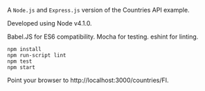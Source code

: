 A `Node.js` and `Express.js` version of the Countries API example.

Developed using Node v4.1.0.

Babel.JS for ES6 compatibility. Mocha for testing. eshint for linting.

    npm install
    npm run-script lint
    npm test
    npm start

Point your browser to http://localhost:3000/countries/FI.
